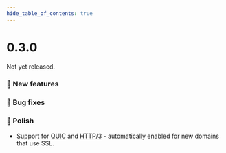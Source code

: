 ```yaml
--- 
hide_table_of_contents: true
---
```


# 0.3.0

Not yet released.



### 🚀 New features

### 🐛 Bug fixes

### 💅 Polish
- Support for [QUIC](https://datatracker.ietf.org/doc/html/rfc9000) and [HTTP/3](https://datatracker.ietf.org/doc/html/rfc9114) - automatically enabled for new domains that use SSL.
